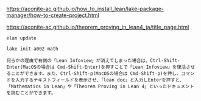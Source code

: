 https://aconite-ac.github.io/how_to_install_lean/lake-package-manager/how-to-create-project.html

https://aconite-ac.github.io/theorem_proving_in_lean4_ja/title_page.html 

```
elan update
```

```
lake init a002 math
```

```
何らかの理由で右側の「Lean Infoview」が消えてしまった場合は、Ctrl-Shift-Enter(MacOSの場合は Cmd-Shift-Enter)を押すことで「Lean Infoview」を復活させることができます。また、Ctrl-Shift-p(MacOSの場合は Cmd-Shift-p)を押し、コマンドを入力するテキストフィールドを表示させ、「lean doc」と入力しEnterを押すと、「Mathematics in Lean」や「Theorem Proving in Lean 4」といったドキュメントを読むことができます。
```